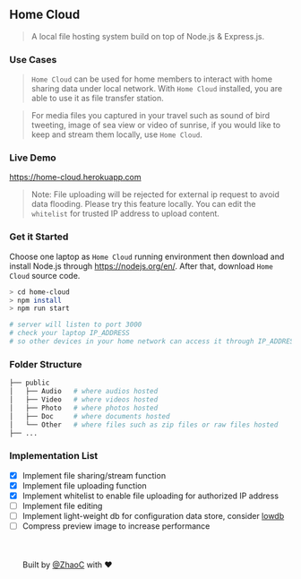 ## Home Cloud
> A local file hosting system build on top of Node.js &amp; Express.js.

### Use Cases
> `Home Cloud` can be used for home members to interact with home sharing data under local network. With `Home Cloud` installed, you are able to use it as file transfer station. 

> For media files you captured in your travel such as sound of bird tweeting, image of sea view or video of sunrise, if you would like to keep and stream them locally, use `Home Cloud`.

### Live Demo
https://home-cloud.herokuapp.com
> Note: File uploading will be rejected for external ip request to avoid data flooding. Please try this feature locally. You can edit the `whitelist` for trusted IP address to upload content.

### Get it Started
Choose one laptop as `Home Cloud` running environment then download and install Node.js through https://nodejs.org/en/. After that, download `Home Cloud` source code.

```sh
> cd home-cloud
> npm install
> npm run start

# server will listen to port 3000
# check your laptop IP_ADDRESS 
# so other devices in your home network can access it through IP_ADDRESS:3000
```

### Folder Structure
```bash
├── public
│   ├── Audio   # where audios hosted
│   ├── Video   # where videos hosted 
│   ├── Photo   # where photos hosted
│   ├── Doc     # where documents hosted
│   └── Other   # where files such as zip files or raw files hosted
├── ...
```

### Implementation List
- [x] Implement file sharing/stream function 
- [x] Implement file uploading function
- [x] Implement whitelist to enable file uploading for authorized IP address
- [ ] Implement file editing
- [ ] Implement light-weight db for configuration data store, consider [lowdb](https://github.com/typicode/lowdb)
- [ ] Compress preview image to increase performance
<br/><br/><br/><br/>
Built by [@ZhaoC](https://github.com/ZhaoC) with :heart:
